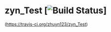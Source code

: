 # zyn_Test [![Build Status](https://travis-ci.org/zhuyn123/zyn_Test.svg?branch=master)]
(https://travis-ci.org/zhuyn123/zyn_Test)
